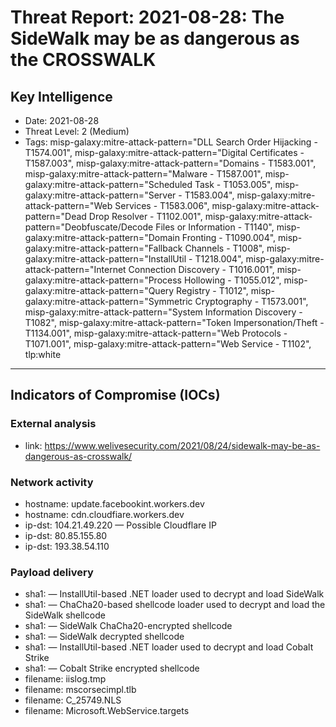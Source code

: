 # Threat Report: 2021-08-28: The SideWalk may be as dangerous as the CROSSWALK


## Key Intelligence
* Date: 2021-08-28
* Threat Level: 2 (Medium)
* Tags: misp-galaxy:mitre-attack-pattern="DLL Search Order Hijacking - T1574.001", misp-galaxy:mitre-attack-pattern="Digital Certificates - T1587.003", misp-galaxy:mitre-attack-pattern="Domains - T1583.001", misp-galaxy:mitre-attack-pattern="Malware - T1587.001", misp-galaxy:mitre-attack-pattern="Scheduled Task - T1053.005", misp-galaxy:mitre-attack-pattern="Server - T1583.004", misp-galaxy:mitre-attack-pattern="Web Services - T1583.006", misp-galaxy:mitre-attack-pattern="Dead Drop Resolver - T1102.001", misp-galaxy:mitre-attack-pattern="Deobfuscate/Decode Files or Information - T1140", misp-galaxy:mitre-attack-pattern="Domain Fronting - T1090.004", misp-galaxy:mitre-attack-pattern="Fallback Channels - T1008", misp-galaxy:mitre-attack-pattern="InstallUtil - T1218.004", misp-galaxy:mitre-attack-pattern="Internet Connection Discovery - T1016.001", misp-galaxy:mitre-attack-pattern="Process Hollowing - T1055.012", misp-galaxy:mitre-attack-pattern="Query Registry - T1012", misp-galaxy:mitre-attack-pattern="Symmetric Cryptography - T1573.001", misp-galaxy:mitre-attack-pattern="System Information Discovery - T1082", misp-galaxy:mitre-attack-pattern="Token Impersonation/Theft - T1134.001", misp-galaxy:mitre-attack-pattern="Web Protocols - T1071.001", misp-galaxy:mitre-attack-pattern="Web Service - T1102", tlp:white

---

## Indicators of Compromise (IOCs)
### External analysis
* link: https://www.welivesecurity.com/2021/08/24/sidewalk-may-be-as-dangerous-as-crosswalk/

### Network activity
* hostname: update.facebookint.workers.dev
* hostname: cdn.cloudfiare.workers.dev
* ip-dst: 104.21.49.220 — Possible Cloudflare IP
* ip-dst: 80.85.155.80
* ip-dst: 193.38.54.110

### Payload delivery
* sha1: <sha1> — InstallUtil-based .NET loader used to decrypt and load SideWalk
* sha1: <sha1> — ChaCha20-based shellcode loader used to decrypt and load the SideWalk shellcode
* sha1: <sha1> — SideWalk ChaCha20-encrypted shellcode
* sha1: <sha1> — SideWalk decrypted shellcode
* sha1: <sha1> — InstallUtil-based .NET loader used to decrypt and load Cobalt Strike
* sha1: <sha1> — Cobalt Strike encrypted shellcode
* filename: iislog.tmp
* filename: mscorsecimpl.tlb
* filename: C_25749.NLS
* filename: Microsoft.WebService.targets

